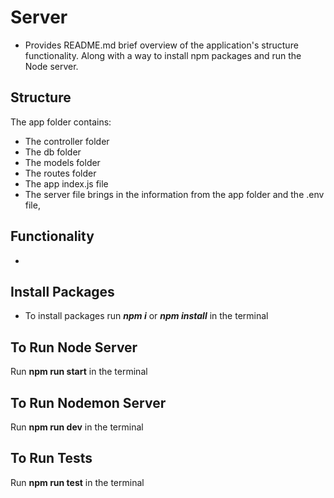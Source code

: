 
# Server

- Provides README.md brief overview of the application's
 structure
 functionality.
 Along with a way to install npm packages and run the Node server.

## Structure

The app folder contains:

- The controller folder
- The db folder
- The models folder
- The routes folder
- The app index.js file
- The server file brings in the information from the app folder and the .env file,

## Functionality

-

## Install Packages

- To install packages run ***npm i*** or ***npm install*** in the terminal

## To Run Node Server

Run **npm run start**  in the terminal

## To Run Nodemon Server

Run **npm run dev** in the terminal

## To Run Tests

Run **npm run test** in the terminal
